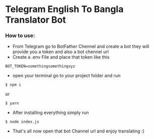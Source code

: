 # Telegram English To Bangla Translator Bot
### How to use:
- From Telegram go to BotFather Chennel and create a bot they will provide you a token and also a bot chennel url
- Create a .env File and place that token like this 
```
BOT_TOKEN=somethingsomethingxyz
```
- open your terminal go to your project folder and run 
```console
$ npm i
```
or
```console
$ yarn
```
- After installing everything simply run 
```console
$ node index.js
```
- That's all now open that bot Channel url and enjoy translating :)

